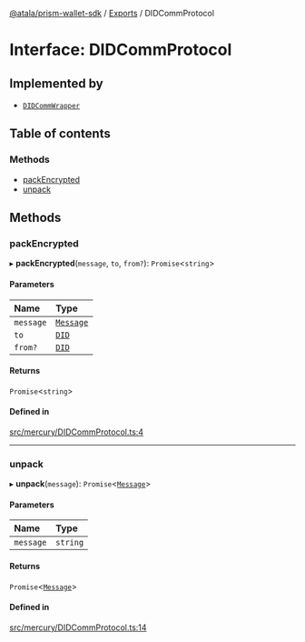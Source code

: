 [@atala/prism-wallet-sdk](../README.md) / [Exports](../modules.md) / DIDCommProtocol

# Interface: DIDCommProtocol

## Implemented by

- [`DIDCommWrapper`](../classes/DIDCommWrapper.md)

## Table of contents

### Methods

- [packEncrypted](DIDCommProtocol.md#packencrypted)
- [unpack](DIDCommProtocol.md#unpack)

## Methods

### packEncrypted

▸ **packEncrypted**(`message`, `to`, `from?`): `Promise`\<`string`\>

#### Parameters

| Name | Type |
| :------ | :------ |
| `message` | [`Message`](../classes/Domain.Message-1.md) |
| `to` | [`DID`](../classes/Domain.DID.md) |
| `from?` | [`DID`](../classes/Domain.DID.md) |

#### Returns

`Promise`\<`string`\>

#### Defined in

[src/mercury/DIDCommProtocol.ts:4](https://github.com/hyperledger/identus-edge-agent-sdk-ts/blob/1a3abf65a2f89b4ecd0f28af600329805573d6fc/src/mercury/DIDCommProtocol.ts#L4)

___

### unpack

▸ **unpack**(`message`): `Promise`\<[`Message`](../classes/Domain.Message-1.md)\>

#### Parameters

| Name | Type |
| :------ | :------ |
| `message` | `string` |

#### Returns

`Promise`\<[`Message`](../classes/Domain.Message-1.md)\>

#### Defined in

[src/mercury/DIDCommProtocol.ts:14](https://github.com/hyperledger/identus-edge-agent-sdk-ts/blob/1a3abf65a2f89b4ecd0f28af600329805573d6fc/src/mercury/DIDCommProtocol.ts#L14)
